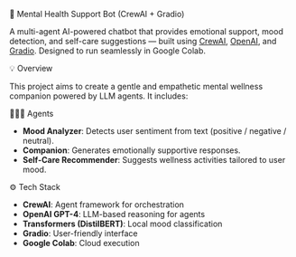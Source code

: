 🧠 Mental Health Support Bot (CrewAI + Gradio)

A multi-agent AI-powered chatbot that provides emotional support, mood detection, and self-care suggestions — built using [CrewAI](https://github.com/joaomdmoura/crewai), [OpenAI](https://platform.openai.com/), and [Gradio](https://gradio.app/). Designed to run seamlessly in Google Colab.

💡 Overview

This project aims to create a gentle and empathetic mental wellness companion powered by LLM agents. It includes:

🧑‍🤝‍🧑 Agents
- **Mood Analyzer**: Detects user sentiment from text (positive / negative / neutral).
- **Companion**: Generates emotionally supportive responses.
- **Self-Care Recommender**: Suggests wellness activities tailored to user mood.

⚙️ Tech Stack
- **CrewAI**: Agent framework for orchestration
- **OpenAI GPT-4**: LLM-based reasoning for agents
- **Transformers (DistilBERT)**: Local mood classification
- **Gradio**: User-friendly interface
- **Google Colab**: Cloud execution
